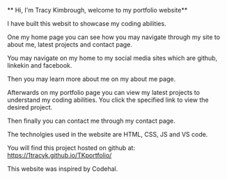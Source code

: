 ** Hi, I'm Tracy Kimbrough, welcome to my portfolio website**

I have built this websit to showcase my coding abilities.

One my home page you can see how you may navigate through my site to about me, latest projects and contact page.

You may navigate on my home to my social media sites which are github, linkekin and facebook.

Then you may learn more about me on my about me page.

Afterwards on my portfolio page you can view my latest projects to understand my coding abilities.
You click the specified link to view the desired project.

Then finally you can contact me through my contact page.

The technolgies used in the website are HTML, CSS, JS and VS code.

You will find this project hosted on github at: https://1tracyk.github.io/TKportfolio/

This website was inspired by Codehal.
